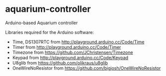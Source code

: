 # aquarium-controller
Arduino-based Aquarium controller

Libraries required for the Arduino software:

* Time, DS1307RTC from http://playground.arduino.cc/Code/Time
* Timer from http://playground.arduino.cc/Code/Timer
* Timezone from https://github.com/JChristensen/Timezone
* Keypad from http://playground.arduino.cc/Code/Keypad
* U8glib from https://github.com/olikraus/u8glib
* OneWireNoResistor from https://github.com/bigjosh/OneWireNoResistor

